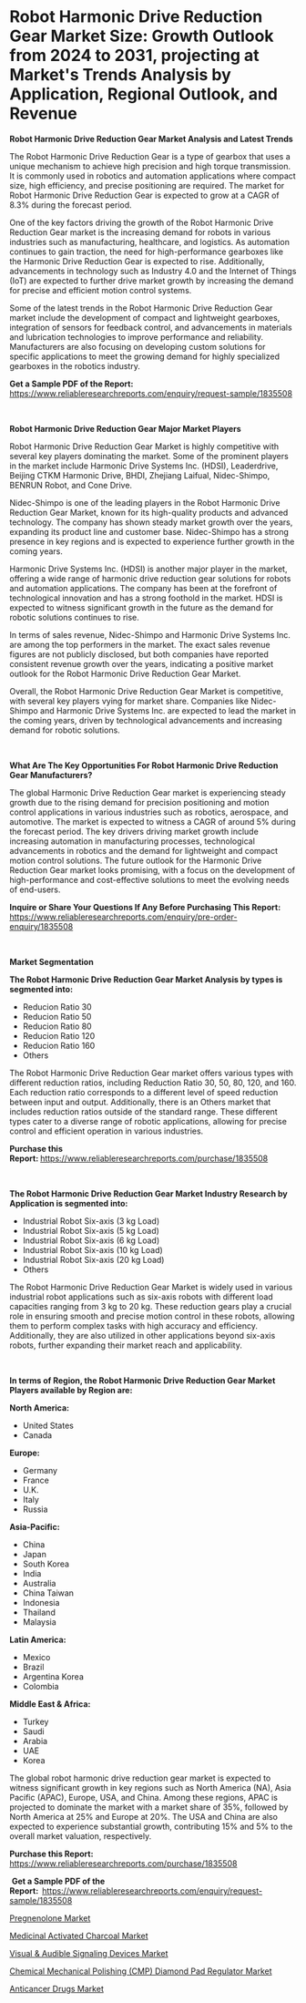 <p><h1>Robot Harmonic Drive Reduction Gear Market Size: Growth Outlook from 2024 to 2031, projecting at Market's Trends Analysis by Application, Regional Outlook, and Revenue</h1></p><p><strong>Robot Harmonic Drive Reduction Gear Market Analysis and Latest Trends</strong></p>
<p><p>The Robot Harmonic Drive Reduction Gear is a type of gearbox that uses a unique mechanism to achieve high precision and high torque transmission. It is commonly used in robotics and automation applications where compact size, high efficiency, and precise positioning are required. The market for Robot Harmonic Drive Reduction Gear is expected to grow at a CAGR of 8.3% during the forecast period. </p><p>One of the key factors driving the growth of the Robot Harmonic Drive Reduction Gear market is the increasing demand for robots in various industries such as manufacturing, healthcare, and logistics. As automation continues to gain traction, the need for high-performance gearboxes like the Harmonic Drive Reduction Gear is expected to rise. Additionally, advancements in technology such as Industry 4.0 and the Internet of Things (IoT) are expected to further drive market growth by increasing the demand for precise and efficient motion control systems.</p><p>Some of the latest trends in the Robot Harmonic Drive Reduction Gear market include the development of compact and lightweight gearboxes, integration of sensors for feedback control, and advancements in materials and lubrication technologies to improve performance and reliability. Manufacturers are also focusing on developing custom solutions for specific applications to meet the growing demand for highly specialized gearboxes in the robotics industry.</p></p>
<p><strong>Get a Sample PDF of the Report:&nbsp;</strong> <a href="https://www.reliableresearchreports.com/enquiry/request-sample/1835508">https://www.reliableresearchreports.com/enquiry/request-sample/1835508</a></p>
<p>&nbsp;</p>
<p><strong>Robot Harmonic Drive Reduction Gear Major Market Players</strong></p>
<p><p>Robot Harmonic Drive Reduction Gear Market is highly competitive with several key players dominating the market. Some of the prominent players in the market include Harmonic Drive Systems Inc. (HDSI), Leaderdrive, Beijing CTKM Harmonic Drive, BHDI, Zhejiang Laifual, Nidec-Shimpo, BENRUN Robot, and Cone Drive.</p><p>Nidec-Shimpo is one of the leading players in the Robot Harmonic Drive Reduction Gear Market, known for its high-quality products and advanced technology. The company has shown steady market growth over the years, expanding its product line and customer base. Nidec-Shimpo has a strong presence in key regions and is expected to experience further growth in the coming years.</p><p>Harmonic Drive Systems Inc. (HDSI) is another major player in the market, offering a wide range of harmonic drive reduction gear solutions for robots and automation applications. The company has been at the forefront of technological innovation and has a strong foothold in the market. HDSI is expected to witness significant growth in the future as the demand for robotic solutions continues to rise.</p><p>In terms of sales revenue, Nidec-Shimpo and Harmonic Drive Systems Inc. are among the top performers in the market. The exact sales revenue figures are not publicly disclosed, but both companies have reported consistent revenue growth over the years, indicating a positive market outlook for the Robot Harmonic Drive Reduction Gear Market.</p><p>Overall, the Robot Harmonic Drive Reduction Gear Market is competitive, with several key players vying for market share. Companies like Nidec-Shimpo and Harmonic Drive Systems Inc. are expected to lead the market in the coming years, driven by technological advancements and increasing demand for robotic solutions.</p></p>
<p>&nbsp;</p>
<p><strong>What Are The Key Opportunities For Robot Harmonic Drive Reduction Gear Manufacturers?</strong></p>
<p><p>The global Harmonic Drive Reduction Gear market is experiencing steady growth due to the rising demand for precision positioning and motion control applications in various industries such as robotics, aerospace, and automotive. The market is expected to witness a CAGR of around 5% during the forecast period. The key drivers driving market growth include increasing automation in manufacturing processes, technological advancements in robotics and the demand for lightweight and compact motion control solutions. The future outlook for the Harmonic Drive Reduction Gear market looks promising, with a focus on the development of high-performance and cost-effective solutions to meet the evolving needs of end-users.</p></p>
<p><strong>Inquire or Share Your Questions If Any Before Purchasing This Report:</strong> <a href="https://www.reliableresearchreports.com/enquiry/pre-order-enquiry/1835508">https://www.reliableresearchreports.com/enquiry/pre-order-enquiry/1835508</a></p>
<p>&nbsp;</p>
<p><strong>Market Segmentation</strong></p>
<p><strong>The Robot Harmonic Drive Reduction Gear Market Analysis by types is segmented into:</strong></p>
<p><ul><li>Reducion Ratio 30</li><li>Reducion Ratio 50</li><li>Reducion Ratio 80</li><li>Reducion Ratio 120</li><li>Reducion Ratio 160</li><li>Others</li></ul></p>
<p><p>The Robot Harmonic Drive Reduction Gear market offers various types with different reduction ratios, including Reduction Ratio 30, 50, 80, 120, and 160. Each reduction ratio corresponds to a different level of speed reduction between input and output. Additionally, there is an Others market that includes reduction ratios outside of the standard range. These different types cater to a diverse range of robotic applications, allowing for precise control and efficient operation in various industries.</p></p>
<p><strong>Purchase this Report:&nbsp;</strong><a href="https://www.reliableresearchreports.com/purchase/1835508">https://www.reliableresearchreports.com/purchase/1835508</a></p>
<p>&nbsp;</p>
<p><strong>The Robot Harmonic Drive Reduction Gear Market Industry Research by Application is segmented into:</strong></p>
<p><ul><li>Industrial Robot Six-axis (3 kg Load)</li><li>Industrial Robot Six-axis (5 kg Load)</li><li>Industrial Robot Six-axis (6 kg Load)</li><li>Industrial Robot Six-axis (10 kg Load)</li><li>Industrial Robot Six-axis (20 kg Load)</li><li>Others</li></ul></p>
<p><p>The Robot Harmonic Drive Reduction Gear Market is widely used in various industrial robot applications such as six-axis robots with different load capacities ranging from 3 kg to 20 kg. These reduction gears play a crucial role in ensuring smooth and precise motion control in these robots, allowing them to perform complex tasks with high accuracy and efficiency. Additionally, they are also utilized in other applications beyond six-axis robots, further expanding their market reach and applicability.</p></p>
<p>&nbsp;</p>
<p><strong>In terms of Region, the Robot Harmonic Drive Reduction Gear Market Players available by Region are:</strong></p>
<p>
    <p> <strong> North America: </strong>
        <ul>
            <li>United States</li>
            <li>Canada</li>
        </ul>
        </p> 
    <p> <strong> Europe: </strong>
        <ul>
            <li>Germany</li>
            <li>France</li>
            <li>U.K.</li>
            <li>Italy</li>
            <li>Russia</li>
        </ul>
        </p> 
    <p> <strong> Asia-Pacific: </strong>
        <ul>
            <li>China</li>
            <li>Japan</li>
            <li>South Korea</li>
            <li>India</li>
            <li>Australia</li>
            <li>China Taiwan</li>
            <li>Indonesia</li>
            <li>Thailand</li>
            <li>Malaysia</li>
        </ul>
        </p> 
    <p> <strong> Latin America: </strong>
        <ul>
            <li>Mexico</li>
            <li>Brazil</li>
            <li>Argentina Korea</li>
            <li>Colombia</li>
        </ul>
        </p> 
    <p> <strong> Middle East & Africa: </strong>
        <ul>
            <li>Turkey</li>
            <li>Saudi</li>
            <li>Arabia</li>
            <li>UAE</li>
            <li>Korea</li>
        </ul>
    </p>
    </p>
<p><p>The global robot harmonic drive reduction gear market is expected to witness significant growth in key regions such as North America (NA), Asia Pacific (APAC), Europe, USA, and China. Among these regions, APAC is projected to dominate the market with a market share of 35%, followed by North America at 25% and Europe at 20%. The USA and China are also expected to experience substantial growth, contributing 15% and 5% to the overall market valuation, respectively.</p></p>
<p><strong>Purchase this Report: </strong><a href="https://www.reliableresearchreports.com/purchase/1835508">https://www.reliableresearchreports.com/purchase/1835508</a></p>
<p>&nbsp;<strong>Get a Sample PDF of the Report:&nbsp;&nbsp;</strong><a href="https://www.reliableresearchreports.com/enquiry/request-sample/1835508">https://www.reliableresearchreports.com/enquiry/request-sample/1835508</a></p>
<p><strong></strong></p>
<p><p><a href="https://medium.com/@ruthfranklin11/pregnenolone-market-trends-forecast-and-competitive-analysis-to-2031-1bf5ef832688">Pregnenolone Market</a></p><p><a href="https://medium.com/@ruthfranklin11/medicinal-activated-charcoal-market-size-and-market-trends-complete-industry-overview-2024-to-15fe94ed120b">Medicinal Activated Charcoal Market</a></p><p><a href="https://github.com/jerrycopelandthomaswsqd8q/Market-Research-Report-List-1/blob/main/visual-audible-signaling-devices-market.md">Visual & Audible Signaling Devices Market</a></p><p><a href="https://github.com/brenzgnarento/Market-Research-Report-List-1/blob/main/chemical-mechanical-polishing-cmp-diamond-pad-regulator-market.md">Chemical Mechanical Polishing (CMP) Diamond Pad Regulator Market</a></p><p><a href="https://medium.com/@madisonsimmons10/anticancer-drugs-market-research-report-its-history-and-forecast-2024-to-2031-994b52f8ee22">Anticancer Drugs Market</a></p></p>